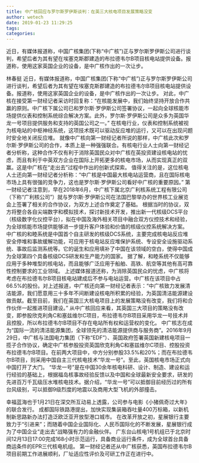 ```yaml
---
title: 中广核回应与罗尔斯罗伊斯谈判：在英三大核电项目发展策略没变
author: wetech
date: 2019-01-23 11:29:25
tags: 
categories: 
---
```

近日，有媒体报道称，中国广核集团(下称“中广核”)正与罗尔斯罗伊斯公司进行谈判，希望后者为其有望在埃塞克斯郡建造的布拉德韦尔B项目核电站提供设备。报道称，使用这家英国企业的设备，是中广核作出的一次让步。
<!-- more -->
林春挺
近日，有媒体报道称，中国广核集团(下称“中广核”)正与罗尔斯罗伊斯公司进行谈判，希望后者为其有望在埃塞克斯郡建造的布拉德韦尔B项目核电站提供设备。报道称，使用这家英国企业的设备，是中广核作出的一次让步。
对此，中广核在接受第一财经记者采访时回复称：“在核能发展中，我们始终坚持开放合作共赢的原则。中广核下属公司已和罗尔斯·罗伊斯公司签署协议，一起向全球核能市场提供仪表和控制系统综合解决方案。此外，罗尔斯·罗伊斯公司是众多为英国华龙一号项目提供服务和支持的英国公司之一。”
在核电行业，仪表和控制系统被视为核电站的中枢神经系统，这项技术既可以驱动反应堆的运行，又可以在出现问题时安全地关闭反应堆。
就像中广核向第一财经记者所说的那样，中广核此次和罗尔斯·罗伊斯公司的合作，本质上是一种强强联合。有核电行业人士向第一财经记者分析称，这种合作不仅有利于消除英国民众对中广核在英投资建设核电站的忧虑，而且有利于中英双方企业在国际上开拓更多的核电市场，从而实现真正的双赢。这是中广核在“走出去”过程中作出的创新式探索。
值得关注的是，这位核电人士还向第一财经记者分析称：“中广核是中国最大核电站运营商，且在国际核电市场上具有很强的竞争力，这也是罗尔斯·罗伊斯公司看好中广核的重要原因。”
第一财经记者注意到，早在2018年6月，中广核下属北京广利核系统工程有限公司（下称“广利核公司”）就与罗尔斯·罗伊斯公司在法国巴黎举办的世界核工业展览会上签署了相关的合作协议，为双方上述合作奠定了基础。
根据当时的协议，双方将整合各自尖端数字和模拟技术，探讨新技术开发，推出新一代核级DCS平台（核级数字化仪控平台），拟在中国及海外相关项目中融合双方仪控技术和经验，为全球核能市场提供能够进一步提升客户体验和价值的核级仪控系统解决方案。
中广核的和睦系统是中国首个自主研发的核级DCS系统，主要完成核电站反应堆安全停堆和事故缓解功能，可应用于核电站反应堆保护系统、专设安全设施驱动系统、事故后监测系统等。它的诞生和应用填补了中国在该领域的空白，使得中国成为全球第四个具备核级DCS研发和生产能力的国家。
据了解，和睦系统不仅能够应用于多种堆型的核电站，而且能够广泛应用于船舶、高铁、航空等其他有高可靠性控制要求的工业领域。
上述媒体报道还称，为消除英国民众的忧虑，中广核将考虑在布拉德韦尔B项目核电站建成后不参与电站运营。中广核在该项目中占66.5%的股份。对上述报道，中广核还向第一财经记者表示：“中广核致力发展清洁能源，我们愿意用三十多年不间断建设核电所积累的经验，为英国清洁能源建设做贡献。截至目前，我们在英国三大核电项目上的发展策略没有改变，我们将和合作伙伴一起推进项目建设。”
从中广核回应来看，其英国三大项目的策略没有改变，即参股欣克利角C和塞兹维尔C项目，布拉德韦尔B项目采用华龙一号技术并且控股，所以布拉德韦尔B项目不存在电站所有权和运营权的变化。
中广核志在成为“国际一流的清洁能源集团，全球领先的清洁能源提供商与服务商”。2016年9月29日，中广核与法国电力集团（下称“EDF”）、英国政府签署英国新建核电项目一揽子合作协议，确定中广核参股投资英国欣克利角C和塞兹维尔C项目、控股投资布拉德韦尔B项目。在前两大项目中，中方分别参股33.5%和20%；而在布拉德韦尔B项目，则采用中国自主三代核电技术“华龙一号”。至此，英国核电市场正式向中国打开了大门。
“华龙一号”是在中国30余年核电科研、设计、制造、建设和运行经验的基础上，根据福岛核事故经验反馈以及中国和全球最新安全要求，研发的先进百万千瓦级压水堆核电技术。据介绍，“华龙一号”可以抵御目前经历过的所有台风级别，可以抵御9级烈度的地震以及商用大型飞机的外部撞击。
 
 
幸福蓝海也于1月21日在深交所互动易上透露，公司参与电影《小猪佩奇过大年》的联合发行。
成都国际铁路港提出，加快实现集装箱吞吐量400万标箱，以新机制新思路新办法打造泛欧泛亚开放型港口城市。
在改革开放之初，星展银行主要致力于“引进来”；而随着中国企业国际化、人民币国际化的不断发展，星展银行成为了中国企业“走出去”战略强有力的金融伙伴。
广东台山核电1号机组已于北京时间12月13日17:00完成168小时示范运行，具备商业运行条件，成为全球首台具备商运条件的EPR三代核电机组。
第一财经记者还从中广核获悉，英国布拉德韦尔B项目前期工作进展顺利，厂址适应性评价及可研工作正在进行中。

